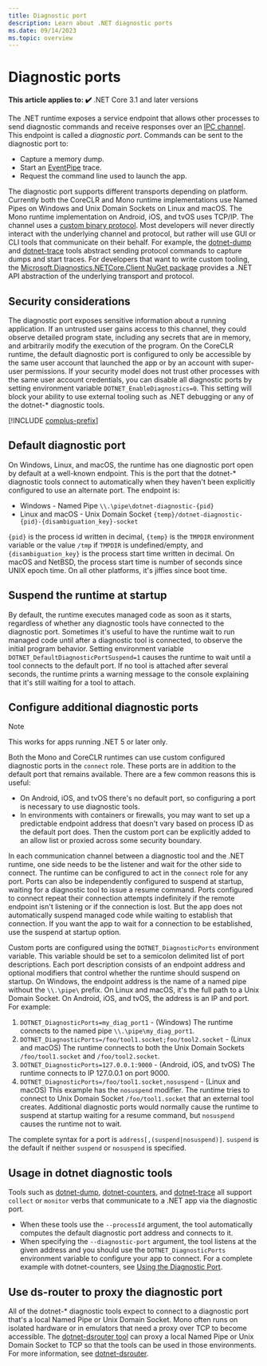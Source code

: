 ```yaml
---
title: Diagnostic port
description: Learn about .NET diagnostic ports
ms.date: 09/14/2023
ms.topic: overview
---
```


# Diagnostic ports

**This article applies to: ✔️** .NET Core 3.1 and later versions

The .NET runtime exposes a service endpoint that allows other processes to send diagnostic commands and receive responses over an [IPC channel](https://en.wikipedia.org/wiki/Inter-process_communication). This endpoint is called a *diagnostic port*. Commands can be sent to the diagnostic port to:

- Capture a memory dump.
- Start an [EventPipe](./eventpipe.md) trace.
- Request the command line used to launch the app.

The diagnostic port supports different transports depending on platform. Currently both the CoreCLR and Mono runtime implementations use Named Pipes on Windows and Unix Domain Sockets on Linux and macOS. The Mono runtime implementation on Android, iOS, and tvOS uses TCP/IP. The channel uses a [custom binary protocol](https://github.com/dotnet/diagnostics/blob/main/documentation/design-docs/ipc-protocol.md). Most developers will never directly interact with the underlying channel and protocol, but rather will use GUI or CLI tools that communicate on their behalf. For example, the [dotnet-dump](./dotnet-dump.md) and [dotnet-trace](./dotnet-trace.md) tools abstract sending protocol commands to capture dumps and start traces. For developers that want to write custom tooling, the [Microsoft.Diagnostics.NETCore.Client NuGet package](./diagnostics-client-library.md) provides a .NET API abstraction of the underlying transport and protocol.

## Security considerations

The diagnostic port exposes sensitive information about a running application. If an untrusted user gains access to this channel, they could observe detailed program state, including any secrets that are in memory, and arbitrarily modify the execution of the program. On the CoreCLR runtime, the default diagnostic port is configured to only be accessible by the same user account that launched the app or by an account with super-user permissions. If your security model does not trust other processes with the same user account credentials, you can disable all diagnostic ports by setting environment variable `DOTNET_EnableDiagnostics=0`. This setting will block your ability to use external tooling such as .NET debugging or any of the dotnet-* diagnostic tools.

[!INCLUDE [complus-prefix](../../../includes/complus-prefix.md)]

## Default diagnostic port

On Windows, Linux, and macOS, the runtime has one diagnostic port open by default at a well-known endpoint. This is the port that the dotnet-* diagnostic tools connect to automatically when they haven't been explicitly configured to use an alternate port. The endpoint is:

- Windows - Named Pipe `\\.\pipe\dotnet-diagnostic-{pid}`
- Linux and macOS - Unix Domain Socket `{temp}/dotnet-diagnostic-{pid}-{disambiguation_key}-socket`

`{pid}` is the process id written in decimal, `{temp}` is the `TMPDIR` environment variable or the value `/tmp` if `TMPDIR` is undefined/empty, and `{disambiguation_key}` is the process start time written in decimal. On macOS and NetBSD, the process start time is number of seconds since UNIX epoch time. On all other platforms, it's jiffies since boot time.

## Suspend the runtime at startup

By default, the runtime executes managed code as soon as it starts, regardless of whether any diagnostic tools have connected to the diagnostic port. Sometimes it's useful to have the runtime wait to run managed code until after a diagnostic tool is connected, to observe the initial program behavior. Setting environment variable `DOTNET_DefaultDiagnosticPortSuspend=1` causes the runtime to wait until a tool connects to the default port. If no tool is attached after several seconds, the runtime prints a warning message to the console explaining that it's still waiting for a tool to attach.

## Configure additional diagnostic ports

> [!NOTE]
> This works for apps running .NET 5 or later only.

Both the Mono and CoreCLR runtimes can use custom configured diagnostic ports in the `connect` role. These ports are in addition to the default port that remains available. There are a few common reasons this is useful:

- On Android, iOS, and tvOS there's no default port, so configuring a port is necessary to use diagnostic tools.
- In environments with containers or firewalls, you may want to set up a predictable endpoint address that doesn't vary based on process ID as the default port does. Then the custom port can be explicitly added to an allow list or proxied across some security boundary.

In each communication channel between a diagnostic tool and the .NET runtime, one side needs to be the listener and wait for the other side to connect. The runtime can be configured to act in the `connect` role for any port. Ports can also be independently configured to suspend at startup, waiting for a diagnostic tool to issue a resume command. Ports configured to connect repeat their connection attempts indefinitely if the remote endpoint isn't listening or if the connection is lost. But the app does not automatically suspend managed code while waiting to establish that connection. If you want the app to wait for a connection to be established, use the suspend at startup option.

Custom ports are configured using the `DOTNET_DiagnosticPorts` environment variable. This variable should be set to a semicolon delimited list of port descriptions. Each port description consists of an endpoint address and optional modifiers that control whether the runtime should suspend on startup. On Windows, the endpoint address is the name of a named pipe without the `\\.\pipe\` prefix. On Linux and macOS, it's the full path to a Unix Domain Socket. On Android, iOS, and tvOS, the address is an IP and port. For example:

1. `DOTNET_DiagnosticPorts=my_diag_port1` - (Windows) The runtime connects to the named pipe `\\.\pipe\my_diag_port1`.
1. `DOTNET_DiagnosticPorts=/foo/tool1.socket;foo/tool2.socket` - (Linux and macOS) The runtime connects to both the Unix Domain Sockets `/foo/tool1.socket` and `/foo/tool2.socket`.
1. `DOTNET_DiagnosticPorts=127.0.0.1:9000` - (Android, iOS, and tvOS) The runtime connects to IP 127.0.0.1 on port 9000.
1. `DOTNET_DiagnosticPorts=/foo/tool1.socket,nosuspend` - (Linux and macOS) This example has the `nosuspend` modifier. The runtime tries to connect to Unix Domain Socket `/foo/tool1.socket` that an external tool creates. Additional diagnostic ports would normally cause the runtime to suspend at startup waiting for a resume command, but `nosuspend` causes the runtime not to wait.

The complete syntax for a port is `address[,(suspend|nosuspend)]`. `suspend` is the default if neither `suspend` or `nosuspend` is specified.

## Usage in dotnet diagnostic tools

Tools such as [dotnet-dump](./dotnet-dump.md), [dotnet-counters](./dotnet-counters.md), and [dotnet-trace](./dotnet-trace.md) all support `collect` or `monitor` verbs that communicate to a .NET app via the diagnostic port.

- When these tools use the `--processId` argument, the tool automatically computes the default diagnostic port address and connects to it.
- When specifying the `--diagnostic-port` argument, the tool listens at the given address and you should use the `DOTNET_DiagnosticPorts` environment variable to configure your app to connect. For a complete example with dotnet-counters, see [Using the Diagnostic Port](./dotnet-counters.md#using-diagnostic-port).

## Use ds-router to proxy the diagnostic port

All of the dotnet-* diagnostic tools expect to connect to a diagnostic port that's a local Named Pipe or Unix Domain Socket. Mono often runs on isolated hardware or in emulators that need a proxy over TCP to become accessible. The [dotnet-dsrouter tool](./dotnet-dsrouter.md) can proxy a local Named Pipe or Unix Domain Socket to TCP so that the tools can be used in those environments. For more information, see [dotnet-dsrouter](./dotnet-dsrouter.md).
